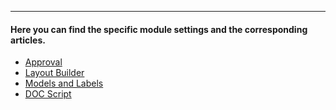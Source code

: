 ---

#### Here you can find the specific module settings and the corresponding articles.

- [Approval](/doc2/modules/approval/)
- [Layout Builder](/doc2/modules/layout-builder/)
- [Models and Labels](/doc2/modules/models-and-labels/)
- [DOC Script](/doc2/modules/doc-script/)

